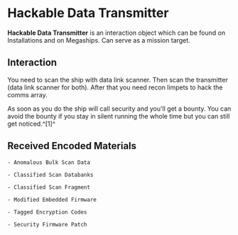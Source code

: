 # Hackable Data Transmitter
**Hackable Data Transmitter** is an interaction object which can be found on Installations and on Megaships. Can serve as a mission target. 

## Interaction

You need to scan the ship with data link scanner. Then scan the transmitter (data link scanner for both). After that you need recon limpets to hack the comms array.

As soon as you do the ship will call security and you'll get a bounty. You can avoid the bounty if you stay in silent running the whole time but you can still get noticed.^[1]^

## Received Encoded Materials

    - Anomalous Bulk Scan Data

    - Classified Scan Databanks

    - Classified Scan Fragment

    - Modified Embedded Firmware

    - Tagged Encryption Codes

    - Security Firmware Patch